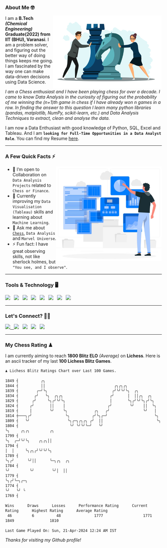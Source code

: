 ### About Me 🤓
<img align="right" alt="Coding" width="350" src="https://github.com/Laxman-Lakhan/Laxman-Lakhan/blob/master/Assets/Chess_Vector.jpg">   

I am a **B.Tech** _**(Chemical Engineering)**_ **Graduate(2022) from IIT (BHU), Varanasi**. I am a problem solver, and figuring out the better way of doing things keeps me going. I am fascinated by the way one can make data-driven decisions using Data Science. 

_I am a Chess enthusiast and I have been playing chess for over a decade. I came to know Data Analysis in the curiosity of figuring out the probability of me winning the (n+1)th game in chess if I have already won n games in a row. In finding the answer to this question I learn many python libraries (pandas, matplotlib, NumPy, scikit-learn, etc.) and Data Analysis Techniques to extract, clean and analyse the data._

I am now a Data Enthusiast with good knowledge of Python, SQL, Excel and Tableau. And I am **`looking for Full-Time Opportunities in a Data Analyst Role`**. You can find my Resume
 [here](https://drive.google.com/file/d/1UIOoogRLj5eGQFQBkuvMmTISZVdl2Ok7/view?usp=sharing).


---

### A Few Quick Facts ⚡️
<img align="right" alt="Coding" width="340" src="https://github.com/Laxman-Lakhan/Laxman-Lakhan/blob/master/Assets/Data_Vector.jpg">   

- 🤝 I’m open to Collaboration on `Data Analysis Projects` related to `Chess or Finance`.
- 📖 Currently improving my `Data Visualisation (Tableau)` skills and learning about `Machine Learning`.
- 💬 Ask me about [`Chess`](https://lichess.org/@/YourKingIsInDanger), `Data Analysis` and `Marvel Universe`.
- ⚡️ Fun fact: I have great observing skills, not like sherlock holmes, but `"You see, and I observe"`.

---
### Tools & Technology 🖥

<img src="https://img.shields.io/badge/Python-white?logo=Python&logoColor=ColorName&style=ShieldStyle" /> &nbsp;
<img src="https://img.shields.io/badge/MySQL-white?logo=MySQL&logoColor=ColorName&style=ShieldStyle" /> &nbsp;
<img src="https://img.shields.io/badge/Tableau-white?logo=Tableau&logoColor=ColorName&style=ShieldStyle" /> &nbsp;
<img src="https://img.shields.io/badge/Excel-white?logo=Microsoft+Excel&logoColor=196F3D&style=ShieldStyle" /> &nbsp;
<img src="https://img.shields.io/badge/Jupyter-white?logo=Jupyter&logoColor=ColorName&style=ShieldStyle" /> &nbsp;
<img src="https://img.shields.io/badge/pandas-white?logo=Pandas&logoColor=000080&style=ShieldStyle" /> &nbsp;
<img src="https://img.shields.io/badge/numpy-white?logo=Numpy&logoColor=85C1E9&style=ShieldStyle" /> &nbsp;
<img src="https://img.shields.io/badge/scikit learn-white?logo=Scikit+Learn&logoColor=ColorName&style=ShieldStyle" /> &nbsp;



---

### Let's Connect? 🫳🏻

<a href="mailto:laxmansingh.lakhan@gmail.com"> <img src="https://img.icons8.com/fluent/48/000000/gmail.png" width="3.5%"/> &nbsp;
[<img src="https://img.icons8.com/color/48/000000/linkedin.png" width="3.5%"/>](https://www.linkedin.com/in/laxman-lakhan/)  &nbsp;
[<img src="https://img.icons8.com/fluent/48/000000/facebook-new.png" width="3.5%"/>](https://www.facebook.com/s.laxmanlakhan/)  &nbsp;
[<img src="https://img.icons8.com/fluent/48/000000/instagram-new.png" width="3.5%"/>](https://www.instagram.com/laxman.lakhan/)  &nbsp;
[<img src="https://img.icons8.com/color/48/000000/twitter.png" width="3.5%"/>](https://twitter.com/laxman__lakhan)  &nbsp;

 ---
  
### My Chess Rating ♟
  
I am currently aiming to reach **1800 Blitz ELO** *(Average)* on **Lichess**. Here is an ascii tracker of my last **100 Lichess Blitz Games**.

  ```
  ♟︎ 𝙻𝚒𝚌𝚑𝚎𝚜𝚜 𝙱𝚕𝚒𝚝𝚣 𝚁𝚊𝚝𝚒𝚗𝚐𝚜 𝙲𝚑𝚊𝚛𝚝 𝚘𝚟𝚎𝚛 𝙻𝚊𝚜𝚝 𝟷00 𝙶𝚊𝚖𝚎𝚜.
  
1849 ┤          ╭╮
1844 ┤          ││                               ╭╮╭╮╭╮
1839 ┤        ╭─╯╰╮                             ╭╯╰╯╰╯╰╮  ╭╮
1834 ┤       ╭╯   ╰╮  ╭╮╭╮                     ╭╯      │  ││╭╮  ╭╮
1829 ┤      ╭╯     ╰╮╭╯╰╯╰╮                    │       ╰╮╭╯╰╯╰╮╭╯╰╮
1824 ┤     ╭╯       ││    │                   ╭╯        ╰╯    ││  ╰╮
1819 ┤     │        ╰╯    ╰╮            ╭╮   ╭╯               ╰╯   │
1814 ┼───╮╭╯               ╰╮          ╭╯╰╮╭─╯                     ╰╮
1809 ┤   ╰╯                 ╰╮╭─╮╭╮╭╮ ╭╯  ││                        ╰╮
1804 ┤                       ╰╯ ╰╯╰╯╰─╯   ╰╯                         ╰╮     ╭╮╭╮         ╭╮
1799 ┤                                                                ╰╮  ╭─╯╰╯╰╮    ╭╮╭╮││
1794 ┤                                                                 │  │     ╰╮╭╮╭╯╰╯╰╯╰╮
1789 ┤                                                                 ╰╮╭╯      ╰╯││      ╰─╮╭╮  ╭╮
1784 ┤                                                                  ╰╯         ╰╯        ╰╯│  ││
1779 ┤                                                                                         ╰╮╭╯╰─╮╭─╮
1774 ┤                                                                                          ╰╯   ╰╯ ╰
1769 ┤ 

Wins      Draws      Losses      Performance Rating      Current Rating      Highest Rating      Average Rating
   46         6          48               1777                  1771                1849                1810     

Last Game Played On: Sun, 21-Apr-2024 12:24 AM IST
  ```
  
  
*Thanks for visiting my Github profile!*
